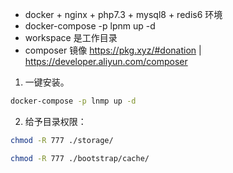 - docker + nginx + php7.3 + mysql8 + redis6 环境
- docker-compose -p lpnm up -d
- workspace 是工作目录
- composer 镜像 <https://pkg.xyz/#donation> | <https://developer.aliyun.com/composer>

1. 一键安装。

```sh
docker-compose -p lnmp up -d
```

2. 给予目录权限：

```sh
chmod -R 777 ./storage/

chmod -R 777 ./bootstrap/cache/
```